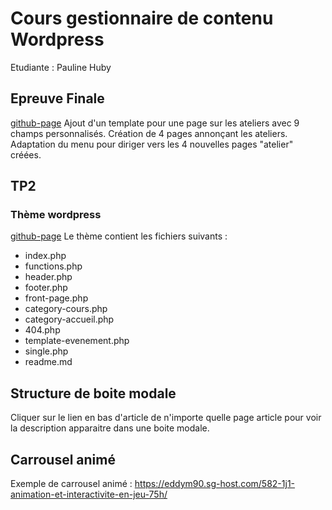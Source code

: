 # Cours gestionnaire de contenu Wordpress

Etudiante : Pauline Huby

## Epreuve Finale
[github-page](https://paulinehub.github.io/cours-wordpress-ete22-theme/tree/epreuve-finale)
Ajout d'un template pour une page sur les ateliers avec 9 champs personnalisés.
Création de 4 pages annonçant les ateliers.
Adaptation du menu pour diriger vers les 4 nouvelles pages "atelier" créées.

## TP2 
### Thème wordpress
[github-page](https://paulinehub.github.io/cours-wordpress-ete22-theme/tree/tp2)
Le thème contient les fichiers suivants :
- index.php
- functions.php
- header.php
- footer.php
- front-page.php
- category-cours.php
- category-accueil.php
- 404.php
- template-evenement.php
- single.php
- readme.md

## Structure de boite modale
Cliquer sur le lien en bas d'article de n'importe quelle page article pour voir la description apparaitre dans une boite modale.

## Carrousel animé
Exemple de carrousel animé :
https://eddym90.sg-host.com/582-1j1-animation-et-interactivite-en-jeu-75h/
